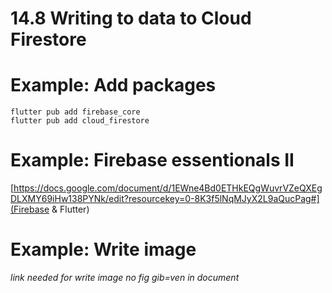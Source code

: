 # 14.8 Writing to data to Cloud Firestore


# Example: Add packages

```console
flutter pub add firebase_core
flutter pub add cloud_firestore

```

# Example: Firebase essentionals II

[https://docs.google.com/document/d/1EWne4Bd0ETHkEQgWuvrVZeQXEgDLXMY69iHw138PYNk/edit?resourcekey=0-8K3f5lNqMJyX2L9aQucPag#](Firebase & Flutter)


# Example: Write image

*link needed for write image no fig gib=ven in document*


